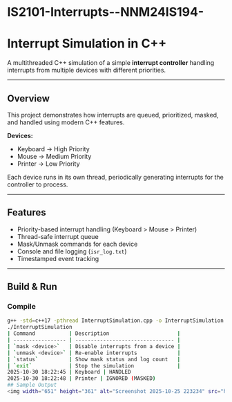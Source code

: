 # IS2101-Interrupts--NNM24IS194-
#  Interrupt Simulation in C++

A multithreaded C++ simulation of a simple **interrupt controller** handling interrupts from multiple devices with different priorities.

---

##  Overview
This project demonstrates how interrupts are queued, prioritized, masked, and handled using modern C++ features.

**Devices:**
- Keyboard → High Priority  
- Mouse → Medium Priority  
- Printer → Low Priority  

Each device runs in its own thread, periodically generating interrupts for the controller to process.

---

##  Features
- Priority-based interrupt handling (Keyboard > Mouse > Printer)  
- Thread-safe interrupt queue  
- Mask/Unmask commands for each device  
- Console and file logging (`isr_log.txt`)  
- Timestamped event tracking  

---

##  Build & Run

### Compile
```bash
g++ -std=c++17 -pthread InterruptSimulation.cpp -o InterruptSimulation
./InterruptSimulation
| Command           | Description                      |
| ----------------- | -------------------------------- |
| `mask <device>`   | Disable interrupts from a device |
| `unmask <device>` | Re-enable interrupts             |
| `status`          | Show mask status and log count   |
| `exit`            | Stop the simulation              |
2025-10-30 18:22:45 | Keyboard | HANDLED
2025-10-30 18:22:48 | Printer | IGNORED (MASKED)
## Sample Output
<img width="651" height="361" alt="Screenshot 2025-10-25 223234" src="https://github.com/user-attachments/assets/5c26f570-fa86-42a1-aeda-39691331df98" />
